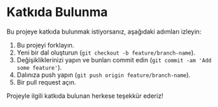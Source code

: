 # Katkıda Bulunma

Bu projeye katkıda bulunmak istiyorsanız, aşağıdaki adımları izleyin:

1. Bu projeyi forklayın.
2. Yeni bir dal oluşturun (`git checkout -b feature/branch-name`).
3. Değişikliklerinizi yapın ve bunları commit edin (`git commit -am 'Add some feature'`).
4. Dalınıza push yapın (`git push origin feature/branch-name`).
5. Bir pull request açın.

Projeyle ilgili katkıda bulunan herkese teşekkür ederiz!
